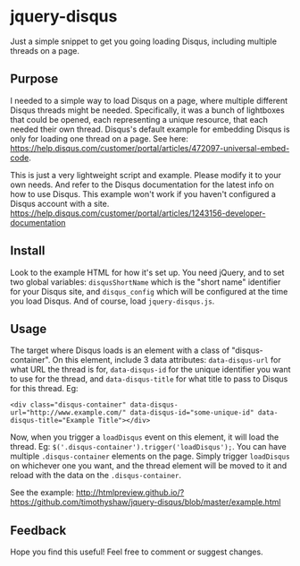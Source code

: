 # jquery-disqus
Just a simple snippet to get you going loading Disqus, including multiple threads on a page.

## Purpose

I needed to a simple way to load Disqus on a page, where multiple different Disqus threads might be needed. Specifically, it was a bunch of lightboxes that could be opened, each representing a unique resource, that each needed their own thread. Disqus's default example for embedding Disqus is only for loading one thread on a page. See here: https://help.disqus.com/customer/portal/articles/472097-universal-embed-code.

This is just a very lightweight script and example. Please modify it to your own needs. And refer to the Disqus documentation for the latest info on how to use Disqus. This example won't work if you haven't configured a Disqus account with a site. https://help.disqus.com/customer/portal/articles/1243156-developer-documentation

## Install

Look to the example HTML for how it's set up. You need jQuery, and to set two global variables: `disqusShortName` which is the "short name" identifier for your Disqus site, and `disqus_config` which will be configured at the time you load Disqus. And of course, load `jquery-disqus.js`.

## Usage

The target where Disqus loads is an element with a class of "disqus-container". On this element, include 3 data attributes: `data-disqus-url` for what URL the thread is for, `data-disqus-id` for the unique identifier you want to use for the thread, and `data-disqus-title` for what title to pass to Disqus for this thread. Eg:

    <div class="disqus-container" data-disqus-url="http://www.example.com/" data-disqus-id="some-unique-id" data-disqus-title="Example Title"></div>
    
Now, when you trigger a `loadDisqus` event on this element, it will load the thread. Eg: `$('.disqus-container').trigger('loadDisqus');`. You can have multiple `.disqus-container` elements on the page. Simply trigger `loadDisqus` on whichever one you want, and the thread element will be moved to it and reload with the data on the `.disqus-container`.

See the example: http://htmlpreview.github.io/?https://github.com/timothyshaw/jquery-disqus/blob/master/example.html

## Feedback

Hope you find this useful! Feel free to comment or suggest changes.
